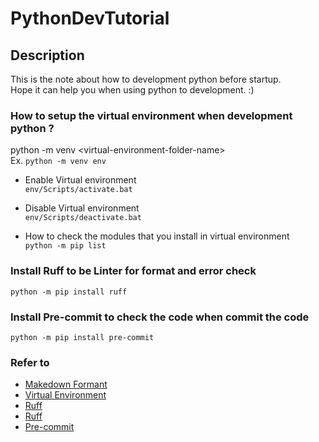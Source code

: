 # PythonDevTutorial

## Description

This is the note about how to development python before startup. </br>
Hope it can help you when using python to development. :) </br>


### How to setup the virtual environment when development python ?
python -m venv \<virtual-environment-folder-name\> </br>
Ex. `python -m venv env` </br>

* Enable Virtual environment </br>
`env/Scripts/activate.bat` </br>

* Disable Virtual environment</br>
`env/Scripts/deactivate.bat` </br>

* How to check the modules that you install in virtual environment </br>
`python -m pip list` </br>


### Install Ruff to be Linter for format and error check
`python -m pip install ruff`

### Install Pre-commit to check the code when commit the code
`python -m pip install pre-commit`



### Refer to
* [Makedown Formant](https://docs.github.com/en/get-started/writing-on-github/getting-started-with-writing-and-formatting-on-github/basic-writing-and-formatting-syntax)
* [Virtual Environment](https://www.freecodecamp.org/news/how-to-setup-virtual-environments-in-python/)
* [Ruff](https://myapollo.com.tw/blog/python-linter-ruff/)
* [Ruff](https://blog.kyomind.tw/ruff/)
* [Pre-commit](https://blog.kyomind.tw/pre-commit/)
